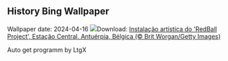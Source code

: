 ## History Bing Wallpaper
Wallpaper date: 2024-04-16
![](https://www.bing.com/th?id=OHR.RedBallBelgium_PT-BR7344009835_UHD.jpg&w=1000)Download: [Instalação artística do 'RedBall Project', Estação Central, Antuérpia, Bélgica (© Brit Worgan/Getty Images)](https://www.bing.com/th?id=OHR.RedBallBelgium_PT-BR7344009835_UHD.jpg)

Auto get programm by LtgX

